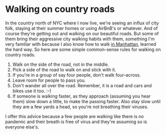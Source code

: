 # Walking on country roads
In the country north of NYC where I now live, we're seeing an influx of city folk, staying at their summer homes or using AirBnB's or whatever. And of course they're getting out and walking on our beautiful roads. But some of them bring their aggressive city walking habits with them, something I'm very familiar with because I also know how to walk <a href="http://scripting.com/2017/11/27.html#a203503">in Manhattan</a>, learned the hard way. So here are some simple common-sense rules for walking on country roads.
1. Walk on the side of the road, not in the middle.
2. Pick a side of the road to walk on and stick with it.
3. If you're in a group of say four people, don't walk four-across. 
4. Leave room for people to pass you.
5. Don't wander all over the road. Remember, it is a road and cars and bikes use it too. :-)
6. If someone is walking faster, as they approach (assuming you hear them) slow down a little, to make the passing faster. Also stay slow until they are a few yards a head, so you're not breathing their viruses. 

I offer this advice because a few people are walking like there is no pandemic and their breath is free of virus and they're assuming so is everyone else's. 

